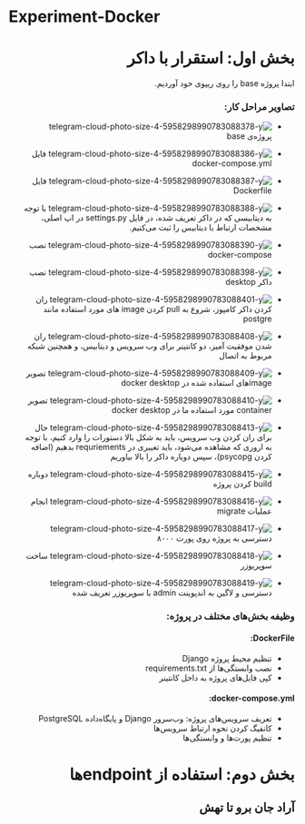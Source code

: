 # Experiment-Docker
<div dir="rtl">

# بخش اول: استقرار با داکر
ابتدا پروژه base را روی ریپوی خود آوردیم.
### تصاویر مراحل کار:
- ![telegram-cloud-photo-size-4-5958298990783088378-y](https://github.com/seftaz/Experiment-Docker/assets/79265096/cff41ef7-7d5b-4baf-9692-c60b661b5d54)
  پروژه‌ی base


- ![telegram-cloud-photo-size-4-5958298990783088386-y](https://github.com/seftaz/Experiment-Docker/assets/79265096/8a8b958c-ff1c-4cf6-ae6c-575cf078f011)
فایل docker-compose.yml


- ![telegram-cloud-photo-size-4-5958298990783088387-y](https://github.com/seftaz/Experiment-Docker/assets/79265096/8d6674e8-5a9c-405e-b227-803a81f18de3)
فایل Dockerfile


- ![telegram-cloud-photo-size-4-5958298990783088388-y](https://github.com/seftaz/Experiment-Docker/assets/79265096/6b1dc7c2-8fb4-4dc7-a6ca-606a429ada39)
با توجه به دیتابیسی که در داکر تعریف شده، در فایل settings.py در اپ اصلی، مشخصات ارتباط با دیتابیس را ثبت می‌کنیم.


- ![telegram-cloud-photo-size-4-5958298990783088390-y](https://github.com/seftaz/Experiment-Docker/assets/79265096/ff0c89fb-b1f5-4278-8098-3f3eaefe9232)
نصب docker-compose


- ![telegram-cloud-photo-size-4-5958298990783088398-y](https://github.com/seftaz/Experiment-Docker/assets/79265096/a371f0c2-f330-4e3e-ac6b-7c8ae8e10550)
نصب داکر desktop


- ![telegram-cloud-photo-size-4-5958298990783088401-y](https://github.com/seftaz/Experiment-Docker/assets/79265096/93a483eb-727f-4812-93f5-44c8980ee70a)
ران کردن داکر کامپوز، شروع به pull کردن image های مورد استفاده مانند postgre


- ![telegram-cloud-photo-size-4-5958298990783088408-y](https://github.com/seftaz/Experiment-Docker/assets/79265096/c0c6a05d-9570-470a-8745-201f991a67d8)
ران شدن موفقیت آمیز، دو کانتینر برای وب سرویس و دیتابیس، و همچنین شبکه مربوط به اتصال


- ![telegram-cloud-photo-size-4-5958298990783088409-y](https://github.com/seftaz/Experiment-Docker/assets/79265096/dec501e4-3840-4d48-95f4-b1cffee79d39)
تصویر imageهای استفاده شده در docker desktop


- ![telegram-cloud-photo-size-4-5958298990783088410-y](https://github.com/seftaz/Experiment-Docker/assets/79265096/3b6b286a-6312-4144-8650-e01f72ec043f)
تصویر container مورد استفاده ما در docker desktop


- ![telegram-cloud-photo-size-4-5958298990783088413-y](https://github.com/seftaz/Experiment-Docker/assets/79265096/a57c28b6-d95a-4239-ba8d-3af499f1a786)
حال برای  ران کردن وب سرویس، باید به شکل بالا دستورات را وارد کنیم، با توجه به اروری که مشاهده می‌شود، باید تغییری در requriements بدهیم (اضافه کردن psycopg)، سپس دوباره داکر را بالا بیاوریم


- ![telegram-cloud-photo-size-4-5958298990783088415-y](https://github.com/seftaz/Experiment-Docker/assets/79265096/9eadc7a3-068a-4f9d-bb8b-c484cf549d06)
دوباره build کردن پروژه


- ![telegram-cloud-photo-size-4-5958298990783088416-y](https://github.com/seftaz/Experiment-Docker/assets/79265096/bf7409cc-2c98-48b4-a208-478b1227f95e)
انجام عملیات migrate


- ![telegram-cloud-photo-size-4-5958298990783088417-y](https://github.com/seftaz/Experiment-Docker/assets/79265096/df20934c-6526-45e4-bfad-8d3f62ec52a7)
دسترسی به پروژه روی پورت ۸۰۰۰


- ![telegram-cloud-photo-size-4-5958298990783088418-y](https://github.com/seftaz/Experiment-Docker/assets/79265096/c143cbf9-3a5b-4bc6-a4ca-8469cca1f35c)
ساخت سوپریوزر


- ![telegram-cloud-photo-size-4-5958298990783088419-y](https://github.com/seftaz/Experiment-Docker/assets/79265096/8124953e-eae6-42bc-a324-396b96fa63c1)
دسترسی و لاگین به اندپوینت admin با سوپریوزر تعریف شده



### وظیفه بخش‌های مختلف در پروژه:
#### DockerFile:
- تنظیم محیط پروژه Django
- نصب وابستگی‌ها از requirements.txt
- کپی فایل‌های پروژه به داخل کانتینر
#### docker-compose.yml:
- تعریف سرویس‌های پروژه: وب‌سرور Django و پایگاه‌داده PostgreSQL
- کانفیگ کردن نحوه ارتباط سرویس‌ها
- تنظیم پورت‌ها و وابستگی‌ها

# بخش دوم: استفاده از endpointها
## آراد جان برو تا تهش

</div>
